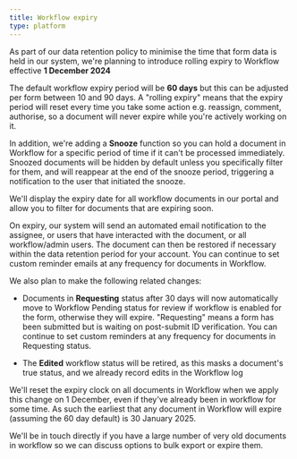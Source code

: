 ```yaml
---
title: Workflow expiry
type: platform
---
```


As part of our data retention policy to minimise the time that form data is held in our system, we're planning to introduce rolling expiry to Workflow effective **1 December 2024**

The default workflow expiry period will be **60 days** but this can be adjusted per form between 10 and 90 days. A "rolling expiry" means that the expiry period will reset every time you take some action e.g. reassign, comment, authorise, so a document will never expire while you're actively working on it.

In addition, we're adding a **Snooze** function so you can hold a document in Workflow for a specific period of time if it can't be processed immediately. Snoozed documents will be hidden by default unless you specifically filter for them, and will reappear at the end of the snooze period, triggering a notification to the user that initiated the snooze.

We'll display the expiry date for all workflow documents in our portal and allow you to filter for documents that are expiring soon.

On expiry, our system will send an automated email notification to the assignee, or users that have interacted with the document, or all workflow/admin users. The document can then be restored if necessary within the data retention period for your account. You can continue to set custom reminder emails at any frequency for documents in Workflow.

We also plan to make the following related changes:

* Documents in **Requesting** status after 30 days will now automatically move to Workflow Pending status for review if workflow is enabled for the form, otherwise they will expire. "Requesting" means a form has been submitted but is waiting on post-submit ID verification. You can continue to set custom reminders at any frequency for documents in Requesting status.

* The **Edited** workflow status will be retired, as this masks a document's true status, and we already record edits in the Workflow log

We'll reset the expiry clock on all documents in Workflow when we apply this change on 1 December, even if they've already been in workflow for some time. As such the earliest that any document in Workflow will expire (assuming the 60 day default) is 30 January 2025.

We'll be in touch directly if you have a large number of very old documents in workflow so we can discuss options to bulk export or expire them.